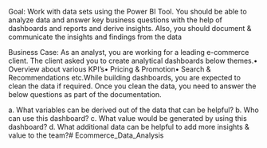Goal: Work with data sets using the Power BI Tool.  You should be able to analyze data and answer key business questions with the help of dashboards and reports and derive insights. Also, you should document  & communicate the insights and findings from the data

Business Case: As an analyst, you are working for a leading e-commerce client. The client asked you to create analytical dashboards  below themes.• Overview about various KPI’s• Pricing & Promotion• Search & Recommendations etc.While building dashboards, you are expected to clean the data if required. Once you clean the data, you need to answer the below questions as part of the documentation.

a. What variables can be derived out of the data that can be helpful? 
b. Who can use this dashboard?
c. What value would be generated by using this dashboard?
d. What additional data can be helpful to add more insights & value to the team?# Ecommerce_Data_Analysis
